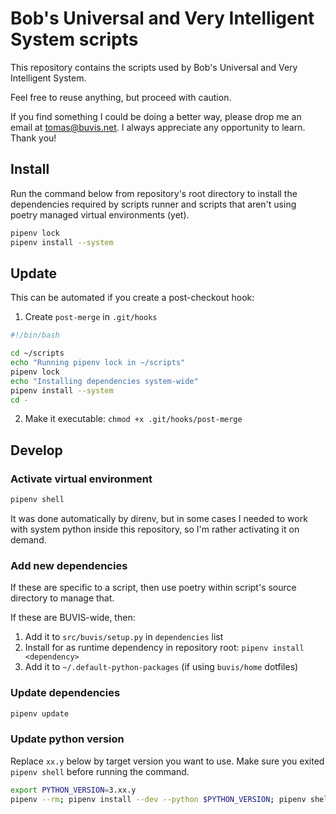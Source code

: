 # Bob's Universal and Very Intelligent System scripts

This repository contains the scripts used by Bob's Universal and Very Intelligent System.

Feel free to reuse anything, but proceed with caution.

If you find something I could be doing a better way, please drop me an email at tomas@buvis.net.
I always appreciate any opportunity to learn. Thank you!

## Install

Run the command below from repository's root directory to install the dependencies required by scripts runner and scripts that aren't using poetry managed virtual environments (yet).

```bash
pipenv lock
pipenv install --system
```

## Update

This can be automated if you create a post-checkout hook:

1. Create `post-merge` in `.git/hooks`

```bash
#!/bin/bash

cd ~/scripts
echo "Running pipenv lock in ~/scripts"
pipenv lock
echo "Installing dependencies system-wide"
pipenv install --system
cd -
```

2. Make it executable: `chmod +x .git/hooks/post-merge`

## Develop

### Activate virtual environment

```bash
pipenv shell
```

It was done automatically by direnv, but in some cases I needed to work with system python inside this repository, so I'm rather activating it on demand.

### Add new dependencies

If these are specific to a script, then use poetry within script's source directory to manage that.

If these are BUVIS-wide, then:

1. Add it to `src/buvis/setup.py` in `dependencies` list
2. Install for as runtime dependency in repository root: `pipenv install <dependency>`
3. Add it to `~/.default-python-packages` (if using `buvis/home` dotfiles)

### Update dependencies

```bash
pipenv update
```

### Update python version

Replace `xx.y` below by target version you want to use. Make sure you exited `pipenv shell` before running the command.

```bash
export PYTHON_VERSION=3.xx.y
pipenv --rm; pipenv install --dev --python $PYTHON_VERSION; pipenv shell
```
